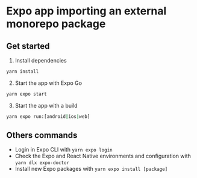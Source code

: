 # Expo app importing an external monorepo package

## Get started

1. Install dependencies

```bash
yarn install
```

2. Start the app with Expo Go

```bash
yarn expo start
```

3. Start the app with a build

```bash
yarn expo run:[android|ios|web]
```

## Others commands

- Login in Expo CLI with `yarn expo login`
- Check the Expo and React Native environments and configuration with `yarn dlx expo-doctor`
- Install new Expo packages with `yarn expo install [package]`
